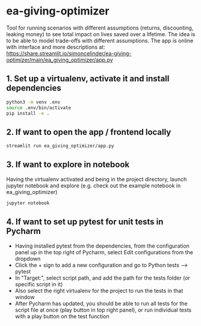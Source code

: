 # ea-giving-optimizer
Tool for running scenarios with different assumptions (returns, discounting, leaking money) to see 
total impact on lives saved over a lifetime.
The idea is to be able to model trade-offs with different assumptions. 
The app is online with interface and more descriptions at: 
https://share.streamlit.io/simoncelinder/ea-giving-optimizer/main/ea_giving_optimizer/app.py


## 1. Set up a virtualenv, activate it and install dependencies
```bash
python3 -m venv .env 
source .env/bin/activate
pip install -e .
```


## 2. If want to open the app / frontend locally
```bash
streamlit run ea_giving_optimizer/app.py
```


## 3. If want to explore in notebook
Having the virtualenv activated and being in the project directory, launch jupyter notebook and explore (e.g. check out the example notebook in ea_giving_optimizer)
```bash
jupyter notebook
```


## 4. If want to set up pytest for unit tests in Pycharm
- Having installed pytest from the dependencies, from the configuration panel up in the top right of Pycharm, select Edit configurations from the dropdown
- Click the + sign to add a new configuration and go to Python tests --> pytest
- In "Target:", select script path, and add the path for the tests folder (or specific script in it)
- Also select the right virtualenv for the project to run the tests in that window
- After Pycharm has updated, you should be able to run all tests for the script file at once (play button in top right panel), or run individual tests with a play button on the test function
